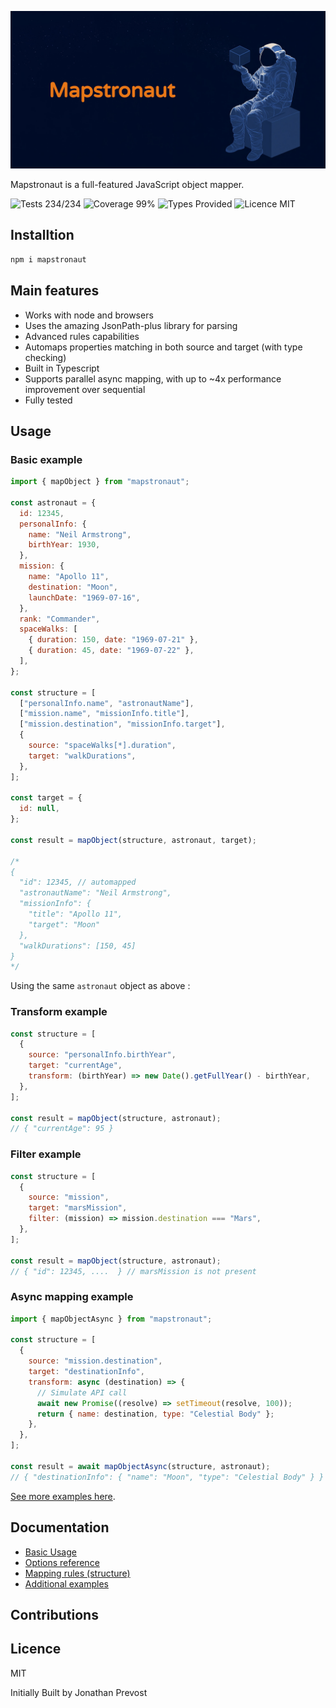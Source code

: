 ![Mapstronaut Banner](./assets/banner.jpg)

Mapstronaut is a full-featured JavaScript object mapper.

![Tests 234/234](https://img.shields.io/badge/tests-234/234-green)
![Coverage 99%](https://img.shields.io/badge/coverage-99%25-green)
![Types Provided](https://img.shields.io/badge/types-provided-blue)
![Licence MIT](https://img.shields.io/badge/licence-MIT-blue)

## Installtion

```bash
npm i mapstronaut
```

## Main features

- Works with node and browsers
- Uses the amazing JsonPath-plus library for parsing
- Advanced rules capabilities
- Automaps properties matching in both source and target (with type checking)
- Built in Typescript
- Supports parallel async mapping, with up to ~4x performance improvement over sequential
- Fully tested

## Usage

### Basic example

```javascript
import { mapObject } from "mapstronaut";

const astronaut = {
  id: 12345,
  personalInfo: {
    name: "Neil Armstrong",
    birthYear: 1930,
  },
  mission: {
    name: "Apollo 11",
    destination: "Moon",
    launchDate: "1969-07-16",
  },
  rank: "Commander",
  spaceWalks: [
    { duration: 150, date: "1969-07-21" },
    { duration: 45, date: "1969-07-22" },
  ],
};

const structure = [
  ["personalInfo.name", "astronautName"],
  ["mission.name", "missionInfo.title"],
  ["mission.destination", "missionInfo.target"],
  {
    source: "spaceWalks[*].duration",
    target: "walkDurations",
  },
];

const target = {
  id: null,
};

const result = mapObject(structure, astronaut, target);

/*
{
  "id": 12345, // automapped
  "astronautName": "Neil Armstrong", 
  "missionInfo": {
    "title": "Apollo 11",
    "target": "Moon"
  },
  "walkDurations": [150, 45]
}
*/
```

Using the same `astronaut` object as above :

### Transform example

```javascript
const structure = [
  {
    source: "personalInfo.birthYear",
    target: "currentAge",
    transform: (birthYear) => new Date().getFullYear() - birthYear,
  },
];

const result = mapObject(structure, astronaut);
// { "currentAge": 95 }
```

### Filter example

```javascript
const structure = [
  {
    source: "mission",
    target: "marsMission",
    filter: (mission) => mission.destination === "Mars",
  },
];

const result = mapObject(structure, astronaut);
// { "id": 12345, ....  } // marsMission is not present
```

### Async mapping example

```javascript
import { mapObjectAsync } from "mapstronaut";

const structure = [
  {
    source: "mission.destination",
    target: "destinationInfo",
    transform: async (destination) => {
      // Simulate API call
      await new Promise((resolve) => setTimeout(resolve, 100));
      return { name: destination, type: "Celestial Body" };
    },
  },
];

const result = await mapObjectAsync(structure, astronaut);
// { "destinationInfo": { "name": "Moon", "type": "Celestial Body" } }
```

[See more examples here](./docs/examples.md).

## Documentation

- [Basic Usage](./docs/basic-usage.md)
- [Options reference](./docs/options.md)
- [Mapping rules (structure)](./docs/structure.md)
- [Additional examples](./docs/examples.md)

## Contributions

## Licence

MIT

Initially Built by Jonathan Prevost

